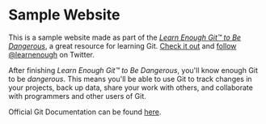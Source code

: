 # Sample Website

This is a sample website made as part of the [_Learn Enough Git™ to Be Dangerous_](http://learnenough.com/git-tutorial), a great resource for learning Git. [Check it out](http://learnenough.com/#email_list) and [follow @learnenough](http://twitter.com/learnenough) on Twitter.

After finishing _Learn Enough Git™ to Be Dangerous_, you'll know enough Git to be _dangerous_. This means you'll be able to use Git to track changes in your projects, back up data, share your work with others, and collaborate with programmers and other users of Git.

Official Git Documentation can be found [here](https://git-scm.com/doc).
